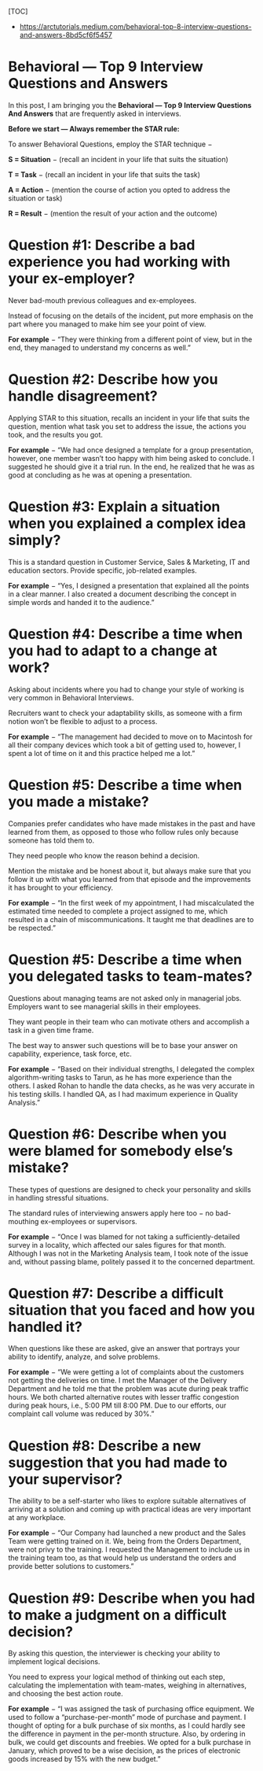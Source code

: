 [TOC]

- https://arctutorials.medium.com/behavioral-top-8-interview-questions-and-answers-8bd5cf6f5457

# **Behavioral — Top 9 Interview Questions and Answers**

In this post, I am bringing you the **Behavioral — Top 9 Interview Questions And Answers** that are frequently asked in interviews.

**Before we start — Always remember the STAR rule:**

To answer Behavioral Questions, employ the STAR technique −

**S = Situation** − (recall an incident in your life that suits the situation)

**T = Task** − (recall an incident in your life that suits the task)

**A = Action** − (mention the course of action you opted to address the situation or task)

**R = Result** − (mention the result of your action and the outcome)

# Question #1: **Describe a bad experience you had working with your ex-employer?**

Never bad-mouth previous colleagues and ex-employees.

Instead of focusing on the details of the incident, put more emphasis on the part where you managed to make him see your point of view.

**For example** − “They were thinking from a different point of view, but in the end, they managed to understand my concerns as well.”

# Question #2: **Describe how you handle disagreement?**

Applying STAR to this situation, recalls an incident in your life that suits the question, mention what task you set to address the issue, the actions you took, and the results you got.

**For example** − “We had once designed a template for a group presentation, however, one member wasn’t too happy with him being asked to conclude. I suggested he should give it a trial run. In the end, he realized that he was as good at concluding as he was at opening a presentation.

# Question #3: **Explain a situation when you explained a complex idea simply?**

This is a standard question in Customer Service, Sales & Marketing, IT and education sectors. Provide specific, job-related examples.

**For example** − “Yes, I designed a presentation that explained all the points in a clear manner. I also created a document describing the concept in simple words and handed it to the audience.”

# Question #4: **Describe a time when you had to adapt to a change at work?**

Asking about incidents where you had to change your style of working is very common in Behavioral Interviews.

Recruiters want to check your adaptability skills, as someone with a firm notion won’t be flexible to adjust to a process.

**For example** − “The management had decided to move on to Macintosh for all their company devices which took a bit of getting used to, however, I spent a lot of time on it and this practice helped me a lot.”

# Question #5: **Describe a time when you made a mistake?**

Companies prefer candidates who have made mistakes in the past and have learned from them, as opposed to those who follow rules only because someone has told them to.

They need people who know the reason behind a decision.

Mention the mistake and be honest about it, but always make sure that you follow it up with what you learned from that episode and the improvements it has brought to your efficiency.

**For example** − “In the first week of my appointment, I had miscalculated the estimated time needed to complete a project assigned to me, which resulted in a chain of miscommunications. It taught me that deadlines are to be respected.”

# Question #5: **Describe a time when you delegated tasks to team-mates?**

Questions about managing teams are not asked only in managerial jobs. Employers want to see managerial skills in their employees.

They want people in their team who can motivate others and accomplish a task in a given time frame.

The best way to answer such questions will be to base your answer on capability, experience, task force, etc.

**For example** − “Based on their individual strengths, I delegated the complex algorithm-writing tasks to Tarun, as he has more experience than the others. I asked Rohan to handle the data checks, as he was very accurate in his testing skills. I handled QA, as I had maximum experience in Quality Analysis.”

# Question #6: **Describe when you were blamed for somebody else’s mistake?**

These types of questions are designed to check your personality and skills in handling stressful situations.

The standard rules of interviewing answers apply here too − no bad-mouthing ex-employees or supervisors.

**For example** − “Once I was blamed for not taking a sufficiently-detailed survey in a locality, which affected our sales figures for that month. Although I was not in the Marketing Analysis team, I took note of the issue and, without passing blame, politely passed it to the concerned department.

# Question #7: **Describe a difficult situation that you faced and how you handled it?**

When questions like these are asked, give an answer that portrays your ability to identify, analyze, and solve problems.

**For example** − “We were getting a lot of complaints about the customers not getting the deliveries on time. I met the Manager of the Delivery Department and he told me that the problem was acute during peak traffic hours. We both charted alternative routes with lesser traffic congestion during peak hours, i.e., 5:00 PM till 8:00 PM. Due to our efforts, our complaint call volume was reduced by 30%.”

# Question #8: **Describe a new suggestion that you had made to your supervisor?**

The ability to be a self-starter who likes to explore suitable alternatives of arriving at a solution and coming up with practical ideas are very important at any workplace.

**For example** − “Our Company had launched a new product and the Sales Team were getting trained on it. We, being from the Orders Department, were not privy to the training. I requested the Management to include us in the training team too, as that would help us understand the orders and provide better solutions to customers.”

# Question #9: **Describe when you had to make a judgment on a difficult decision?**

By asking this question, the interviewer is checking your ability to implement logical decisions.

You need to express your logical method of thinking out each step, calculating the implementation with team-mates, weighing in alternatives, and choosing the best action route.

**For example** − “I was assigned the task of purchasing office equipment. We used to follow a “purchase-per-month” mode of purchase and payment. I thought of opting for a bulk purchase of six months, as I could hardly see the difference in payment in the per-month structure. Also, by ordering in bulk, we could get discounts and freebies. We opted for a bulk purchase in January, which proved to be a wise decision, as the prices of electronic goods increased by 15% with the new budget.”